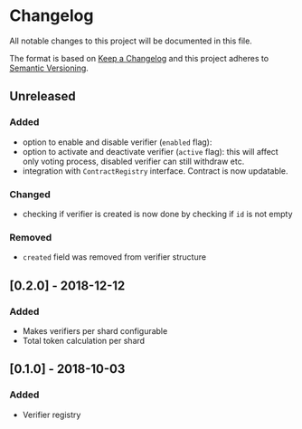 # Changelog
All notable changes to this project will be documented in this file.

The format is based on [Keep a Changelog](http://keepachangelog.com/en/1.0.0/)
and this project adheres to [Semantic Versioning](http://semver.org/spec/v2.0.0.html).

## Unreleased
### Added
- option to enable and disable verifier (`enabled` flag): 
- option to activate and deactivate verifier (`active` flag): 
  this will affect only voting process, disabled verifier can still withdraw etc.
- integration with `ContractRegistry` interface. Contract is now updatable.

### Changed
- checking if verifier is created is now done by checking if `id` is not empty

### Removed
- `created` field was removed from verifier structure

## [0.2.0] - 2018-12-12
### Added
- Makes verifiers per shard configurable
- Total token calculation per shard

## [0.1.0] - 2018-10-03
### Added
- Verifier registry
